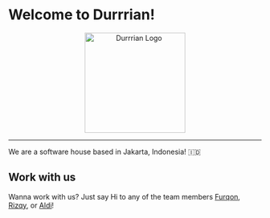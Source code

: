 # Welcome to Durrrian!

<p align="center">
  <img alt="Durrrian Logo" src="https://file.notion.so/f/s/e72caadb-2851-4416-920c-6a5a60129faf/VariantLogo_Panjang.svg?id=f5ef0b6c-791e-4dbb-8cf9-a5b68056c457&table=block&spaceId=24c44ed5-7b9d-4249-b456-0cd07fd674cf&expirationTimestamp=1689789600000&signature=he1HTZ_rVgS_yumaAFs6_jEpNd8JPSnDuq_Au_Itn58&downloadName=Variant%3DLogo+Panjang.svg" style="border: none; border-style: none; width: 200px"/>
</p>

---

We are a software house based in Jakarta, Indonesia! 🇮🇩


## Work with us

Wanna work with us? Just say Hi to any of the team members [Furqon](mailto:furqon@durrrian.com), [Rizqy](mailto:rizqy@durrrian.com), or [Aldi](mailto:aldi@durrrian.com)!
